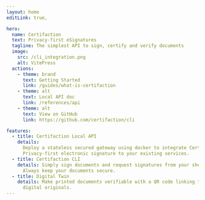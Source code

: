 ```yaml
---
layout: home
editLink: true,

hero:
  name: Certifaction
  text: Privacy-first eSignatures
  tagline: The simplest API to sign, certify and verify documents
  image:
    src: /cli_integration.png
    alt: VitePress
  actions:
    - theme: brand
      text: Getting Started
      link: /guides/what-is-certifaction
    - theme: alt
      text: Local API doc
      link: /references/api
    - theme: alt
      text: View on GitHub
      link: https://github.com/certifaction/cli

features:
  - title: Certifaction Local API
    details:
      Deploy a stateless secured gateway using docker to integrate Certifaction
      Privacy-first electronic signature to your existing services.
  - title: Certifaction CLI
    details: Simply sign documents and request signatures from your shell.
      Always keep your documents secure.
  - title: Digital Twin
    details: Make printed documents verifiable with a QR code linking to their
      digital originals.
---
```

